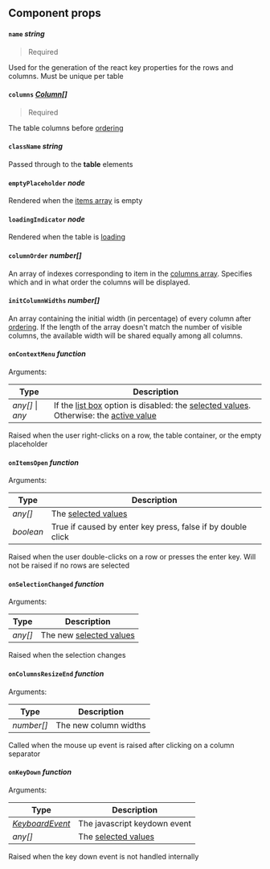 ## Component props 

#### `name`  *string*

> Required

Used for the generation of the react key properties for the rows and columns. Must be unique per table



#### `columns` *[Column](./column.md)[]*

> Required

The table columns before [ordering][columnOrder]



#### `className` *string*

Passed through to the **table** elements



#### `emptyPlaceholder` *node*

Rendered when the [items array][items] is empty



#### `loadingIndicator` *node*

Rendered when the table is [loading][isLoading]



#### `columnOrder` *number[]*

An array of indexes corresponding to item in the [columns array][columns]. Specifies which and in what order the columns will be displayed.



#### `initColumnWidths` *number[]*

An array containing the initial width (in percentage) of every column after [ordering][columnOrder]. If the length of the array doesn't match the number of visible columns, the available width will be shared equally among all columns.



#### `onContextMenu` *function*

Arguments:

| Type             | Description                                                  |
| ---------------- | ------------------------------------------------------------ |
| *any[]* \| *any* | If the [list box][listBox] option is disabled: the [selected values][selectedValues]. Otherwise: the [active value][activeValue] |

Raised when the user right-clicks on a row, the table container, or the empty placeholder



#### `onItemsOpen` *function*

Arguments:

| Type      | Description                                                 |
| --------- | ----------------------------------------------------------- |
| *any[]*   | The [selected values][selectedValues]                       |
| *boolean* | True if caused by enter key press, false if by double click |

Raised when the user double-clicks on a row or presses the enter key. Will not be raised if no rows are selected



#### `onSelectionChanged` *function*

Arguments:

| Type    | Description                               |
| ------- | ----------------------------------------- |
| *any[]* | The new [selected values][selectedValues] |

Raised when the selection changes



#### `onColumnsResizeEnd` *function*

Arguments:

| Type       | Description           |
| ---------- | --------------------- |
| *number[]* | The new column widths |

Called when the mouse up event is raised after clicking on a column separator



#### `onKeyDown` *function*

Arguments:

| Type                                                         | Description                           |
| ------------------------------------------------------------ | ------------------------------------- |
| *[KeyboardEvent](https://developer.mozilla.org/en-US/docs/Web/API/KeyboardEvent)* | The javascript keydown event          |
| *any[]*                                                      | The [selected values][selectedValues] |

Raised when the key down event is not handled internally



[selectedValues]: ./state.md#selectedvalues-any
[activeValue]: ./state.md#activevalue-any
[ items ]: ./state.md#items-any
[isLoading]: ./state.md#isloading-boolean



[ listBox ]: ./options.md#listbox-boolean



[ columns ]: #columns-column
[ columnOrder ]: #columnorder-number